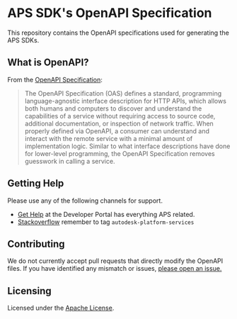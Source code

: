 # APS SDK's OpenAPI Specification

This repository contains the OpenAPI specifications used for generating the APS SDKs.

## What is OpenAPI?

From the [OpenAPI Specification](https://github.com/OAI/OpenAPI-Specification):

> The OpenAPI Specification (OAS) defines a standard, programming language-agnostic interface description for HTTP APIs, which allows both humans and computers to discover and understand the capabilities of a service without requiring access to source code, additional documentation, or inspection of network traffic. When properly defined via OpenAPI, a consumer can understand and interact with the remote service with a minimal amount of implementation logic. Similar to what interface descriptions have done for lower-level programming, the OpenAPI Specification removes guesswork in calling a service.

## Getting Help

Please use any of the following channels for support. 

- [Get Help](https://aps.autodesk.com/get-help) at the Developer Portal has everything APS related.
- [Stackoverflow](https://stackoverflow.com/questions/ask?tags=autodesk-platform-services) remember to tag `autodesk-platform-services`

## Contributing

We do not currently accept pull requests that directly modify the OpenAPI files. 
If you have identified any mismatch or issues, [please open an issue.](https://github.com/autodesk-platform-services/aps-sdk-openapi/issues)

## Licensing

Licensed under the [Apache License](LICENSE).
